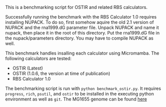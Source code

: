 This is a benchmarking script for OSTIR and related RBS calculators.

Successfully running the benchmark with the RBS Calculator 1.0 requires installing NUPACK. To do so, first somehow aquire the old 2.1 version of NUPACK and the rna1999.dG parameter file. Unpack NUPACK and name it nupack, then place it in the root of this directory. Put the rna1999.dG file in the nupack/parameters directory. You may have to compile NUPACK as well.

This benchmark handles insalling each calculator using Micromamba. The following calculators are tested:

- OSTIR (Latest)
- OSTIR (1.0.6, the version at time of publication)
- RBS Calculator 1.0

The benchmarking script is run with `python benchmark_ostir.py`. It requires `progress`, `rich`, `psutil`, and `ostir` to be installed in the executing python environment as well as `git`.
The MG1655 genome can be found [here](https://www.ncbi.nlm.nih.gov/datasets/genome/GCF_904425475.1/)
